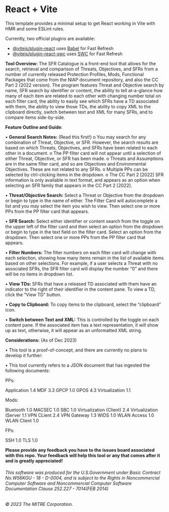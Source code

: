 # React + Vite

This template provides a minimal setup to get React working in Vite with HMR and some ESLint rules.

Currently, two official plugins are available:

- [@vitejs/plugin-react](https://github.com/vitejs/vite-plugin-react/blob/main/packages/plugin-react/README.md) uses [Babel](https://babeljs.io/) for Fast Refresh
- [@vitejs/plugin-react-swc](https://github.com/vitejs/vite-plugin-react-swc) uses [SWC](https://swc.rs/) for Fast Refresh

**Tool Overview:** The SFR Catalogue is a front-end tool that allows for the search, retrieval and comparison of Threats, Objectives, and SFRs from a number of currently released Protection Profiles, Mods, Functional Packages that come from the NIAP document repository, and also the CC Part 2 (2022 version). The program features Threat and Objective search by name, SFR search by identifier or content, the ability to tell at-a-glance how many of each item are related to each other with changing number total on each filter card, the ability to easily see which SFRs have a TD associated with them, the ability to view those TDs, the ability to copy XML to the clipboard directly, switch between text and XML for many SFRs, and to compare items side-by-side.

**Feature Outline and Guide**:

•	**General Search Notes:** (Read this first!)
  o	You may search for any combination of Threat, Objective, or SFR. However, the search results are based on which Threats, Objectives, and SFRs have been related to each other in a document.
  o	The PP filter card will not appear until a selection of either Threat, Objective, or SFR has been made.
  o	Threats and Assumptions are in the same filter card, and so are Objectives and Environmental Objectives. These are not related to any SFRs.
  o	Multiple PPs can be selected by ctrl-clicking items in the dropdown.
  o	The CC Part 2 [2022] SFR information is only available in text format, and appears as an option when selecting an SFR family that appears in the CC Part 2 [2022].

•	**Threat/Objective Search:** Select a Threat or Objective from the dropdown or begin to type in the name of either. The Filter Card will autocomplete a list and you may select the item you wish to view. Then select one or more PPs from the PP filter card that appears.

•	**SFR Search:** Select either identifier or content search from the toggle on the upper left of the filter card and then select an option from the dropdown or begin to type in the text field on the filter card. Select an option from the dropdown. Then select one or more PPs from the PP filter card that appears.

•	**Filter Numbers:** The filter numbers on each filter card will change with each selection, showing how many items remain in the list of available items based on other selections. For example, if a user selects a Threat with no associated SFRs, the SFR filter card will display the number “0” and there will be no items in dropdown list.

•	**View TDs:** SFRs that have a released TD associated with them have an indicator to the right of their identifier in the content pane. To view a TD, click the “View TD” button.

•	**Copy to Clipboard:** To copy items to the clipboard,  select the “clipboard” icon.

•	**Switch between Text and XML:** This is controlled by the toggle on each content pane. If the associated item has a text representation, it will show up as text, otherwise, it will appear as an unformatted XML string.

**Considerations:** (As of Dec 2023)

•	This tool is a proof-of-concept, and there are currently no plans to develop it further:

•	This tool currently refers to a JSON document that has ingested the following documents:

PPs:

Application 1.4
MDF 3.3
GPCP 1.0
GPOS 4.3
Virtualization 1.1

Mods:

Bluetooth 1.0
MACSEC 1.0
SBC 1.0
Virtualization (Client) 2.4
Virtualization (Server 1.1
VPN CLient 2.4
VPN Gateway 1.3
WIDS 1.0
WLAN Access 1.0
WLAN Client 1.0

FPs:

SSH 1.0
TLS 1.0

**Please provide any feedback you have to the issues board associated with this repo.
Your feedback will help this tool or any that comes after it and is greatly appreciated!**

###### This software was produced for the U.S.Government under Basic Contract No.W56KGU - 18 - D-0004, and is subject to the Rights in Noncommercial Computer Software and Noncommercial Computer Software Documentation Clause 252.227 - 7014(FEB 2014)

###### © 2023 The MITRE Corporation.
